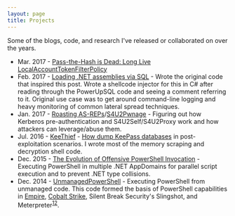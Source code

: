 ```yaml
---
layout: page
title: Projects
---
```


Some of the blogs, code, and research I've released or collaborated on over the years.
 * Mar. 2017 - [Pass-the-Hash is Dead: Long Live LocalAccountTokenFilterPolicy](http://www.harmj0y.net/blog/redteaming/pass-the-hash-is-dead-long-live-localaccounttokenfilterpolicy/)
 * Feb. 2017 - [Loading .NET assemblies via SQL](http://sekirkity.com/command-execution-in-sql-server-via-fileless-clr-based-custom-stored-procedure/) - Wrote the original code that inspired this post. Wrote a shellcode injector for this in C# after reading through the PowerUpSQL code and seeing a comment referring to it. Original use case was to get around command-line logging and heavy monitoring of common lateral spread techniques.
 * Jan. 2017 - [Roasting AS-REPs](http://www.harmj0y.net/blog/activedirectory/roasting-as-reps/)/[S4U2Pwnage](http://www.harmj0y.net/blog/activedirectory/s4u2pwnage/) - Figuring out how Kerberos pre-authentication and S4U2Self/S4U2Proxy work and how attackers can leverage/abuse them. 
 * Jul. 2016 - [KeeThief](https://github.com/HarmJ0y/KeeThief/) - [How dump KeePass databases](http://www.harmj0y.net/blog/redteaming/keethief-a-case-study-in-attacking-keepass-part-2/) in post-exploitation scenarios. I wrote most of the memory scraping and decryption shell code. 
 * Dec. 2015 - [The Evolution of Offensive PowerShell Invocation](https://silentbreaksecurity.com/powershell-jobs-without-powershell-exe/) - Executing PowerShell in multiple .NET AppDomains for parallel script execution and to prevent .NET type collisions.
 * Dec. 2014 - [UnmanagedPowerShell](https://www.github.com/leechristensen/UnmanagedPowerShell) - Executing PowerShell from unmanaged code.  This code formed the basis of PowerShell capabilities in [Empire](https://github.com/EmpireProject/Empire), [Cobalt Strike](https://blog.cobaltstrike.com/2016/05/18/cobalt-strike-3-3-now-with-less-powershell-exe/), Silent Break Security's Slingshot, and Meterpreter<sup>[1](http://buffered.io/posts/continued-meterpreter-development/)</sup><sup>[2](http://www.darkoperator.com/blog/2016/4/2/meterpreter-new-windows-powershell-extension)</sup>.
